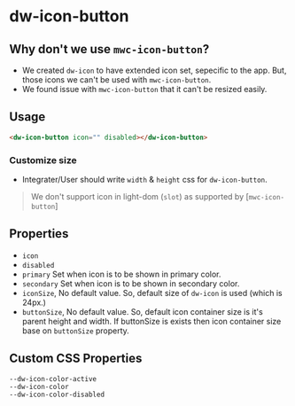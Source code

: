 # dw-icon-button


## Why don't we use `mwc-icon-button`?
- We created `dw-icon` to have extended icon set, sepecific to the app. But, those icons we can't be used with 
`mwc-icon-button`. 
- We found issue with `mwc-icon-button` that it can't be resized easily.


## Usage
```html
<dw-icon-button icon="" disabled></dw-icon-button>
```

### Customize size
- Integrater/User should write `width` & `height` css for `dw-icon-button`.

> We don't support icon in light-dom (`slot`) as supported by [`mwc-icon-button`]

## Properties
- `icon`
- `disabled`
- `primary` Set when icon is to be shown in primary color.
- `secondary` Set when icon is to be shown in secondary color.
- `iconSize`, No default value. So, default size of `dw-icon` is used (which is 24px.)
- `buttonSize`, No default value. So, default icon container size is it's parent height and width. If buttonSize is exists then icon container size base on `buttonSize` property.

## Custom CSS Properties

```
--dw-icon-color-active
--dw-icon-color
--dw-icon-color-disabled
```

